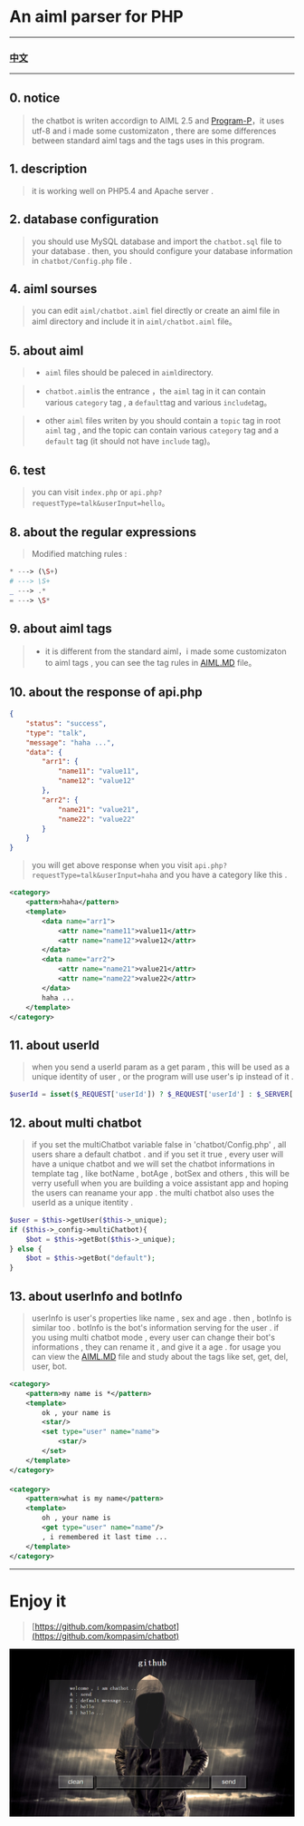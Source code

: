 #  An aiml parser for PHP

--- 


### [中文](README_CH.md) 

---

## 0. notice

> the chatbot is writen accordign to AIML 2.5 and [Program-P](https://github.com/pe77/Program-P)，it uses utf-8 and i made some customizaton , there are some differences between standard aiml tags and the tags uses in this program.

## 1. description

> it is working well on PHP5.4 and Apache server .

## 2. database configuration

> you should use MySQL database and import the `chatbot.sql` file to your database . then, you should configure your database information in `chatbot/Config.php` file . 


## 4. aiml sourses

> you can edit `aiml/chatbot.aiml` fiel directly or create an aiml file in aiml directory and include it in `aiml/chatbot.aiml` file。

## 5. about aiml

> * `aiml` files should be paleced in `aiml`directory. 

> * `chatbot.aiml`is the entrance ，the `aiml` tag in it can contain various `category` tag , a `default`tag and various `include`tag。

> * other `aiml` files writen by you should contain a `topic` tag in root `aiml` tag , and the topic can contain various `category` tag and a `default` tag (it should not have `include` tag)。


## 6. test

> you can visit `index.php` or `api.php?requestType=talk&userInput=hello`。


## 8. about the regular expressions

> Modified matching rules :

```PHP
* ---> (\S+)
# ---> \S+
_ ---> .*
= ---> \S*
```

## 9. about aiml tags

> * it is different from the standard aiml，i made some customizaton to aiml tags , you can see the tag rules in [AIML.MD](AIML.md) file。

## 10. about the response of api.php


```json
{
    "status": "success",
    "type": "talk",
    "message": "haha ...",
    "data": {
        "arr1": {
            "name11": "value11",
            "name12": "value12"
        },
        "arr2": {
            "name21": "value21",
            "name22": "value22"
        }
    }
}
```

> you will get above response when you visit `api.php?requestType=talk&userInput=haha` and you have a category like this .

```xml
<category>
    <pattern>haha</pattern>
    <template>
        <data name="arr1">
            <attr name="name11">value11</attr>
            <attr name="name12">value12</attr>
        </data>
        <data name="arr2">
            <attr name="name21">value21</attr>
            <attr name="name22">value22</attr>
        </data>
        haha ...
    </template>
</category>
```

## 11. about userId

> when you send a userId param as a get param , this will be used as a unique identity of user , or the program will use user's ip instead of it .

```php
$userId = isset($_REQUEST['userId']) ? $_REQUEST['userId'] : $_SERVER['REMOTE_ADDR'];
```

## 12. about multi chatbot

> if you set the multiChatbot variable false in 'chatbot/Config.php' , all users share a default chatbot . and if you set it true , every user will have a unique chatbot and we will set the chatbot informations in template tag , like botName , botAge , botSex and others , this will be verry usefull when you are building a voice assistant app and hoping the users can reaname your app . the multi chatbot also uses the userId as a unique itentity . 

```php
$user = $this->getUser($this->_unique);
if ($this->_config->multiChatbot){
    $bot = $this->getBot($this->_unique);
} else {
    $bot = $this->getBot("default");
}
```

## 13. about userInfo and botInfo

> userInfo is user's properties like name , sex and age . then , botInfo is similar too . botInfo is the bot's information serving for the user . if you using multi chatbot mode , every user can change their bot's informations , they can rename it , and give it a age . for usage you can view the [AIML.MD](AIML.md) file and study about the tags like set, get, del, user, bot.

```xml
<category>
    <pattern>my name is *</pattern>
    <template>
        ok , your name is
        <star/>
        <set type="user" name="name">
            <star/>
        </set>
    </template>
</category>

<category>
    <pattern>what is my name</pattern>
    <template>
        oh , your name is
        <get type="user" name="name"/>
        , i remembered it last time ...
    </template>
</category>
```




---

#  Enjoy it

> [https://github.com/kompasim/chatbot](https://github.com/kompasim/chatbot)

![chatbot](./web/img/demo.png)